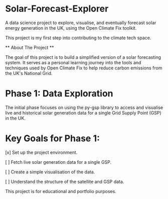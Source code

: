 # Solar-Forecast-Explorer
A data science project to explore, visualise, and eventually forecast solar energy generation in the UK, using the Open Climate Fix toolkit.

This project is my first step into contributing to the climate tech space.

** About The Project **

The goal of this project is to build a simplified version of a solar forecasting system. It serves as a personal learning journey into the tools and techniques used by Open Climate Fix to help reduce carbon emissions from the UK's National Grid.

# Phase 1: Data Exploration

The initial phase focuses on using the py-gsp library to access and visualise live and historical solar generation data for a single Grid Supply Point (GSP) in the UK.

# Key Goals for Phase 1:

[x] Set up the project environment.

[ ] Fetch live solar generation data for a single GSP.

[ ] Create a simple visualisation of the data.

[ ] Understand the structure of the satellite and GSP data.

This project is for educational and portfolio purposes.
